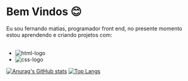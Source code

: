 # Bem Vindos :blush:

Eu sou fernando matias, programador front end, no presente momento estou aprendendo e criando projetos com:
<br>
<br>
   - <img src="https://img.shields.io/badge/HTML5-E34F26?style=for-the-badge&logo=html5&logoColor=white" alt="html-logo"/>
   - <img src="https://img.shields.io/badge/CSS3-1572B6?style=for-the-badge&logo=css3&logoColor=white" alt="css-logo" />

   [![Anurag's GitHub stats](https://github-readme-stats.vercel.app/api?username=fernandomatias20000)](https://github.com/anuraghazra/github-readme-stats)
   [![Top Langs](https://github-readme-stats.vercel.app/api/top-langs/?username=fernandomatias20000)](https://github.com/anuraghazra/github-readme-stats)
